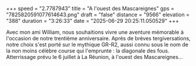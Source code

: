 +++
speed = "2.7787943"
title = "A l'ouest des Mascareignes"
gps = "7825820591077614643.png"
draft = "false"
distance = "9566"
elevation = "388"
duration = "3:26:33"
date = "2025-06-29 20:25:11.050529"
+++

Avec mon ami William, nous souhaitions vivre une aventure mémorable à l'occasion de notre trentième anniversaire. Après de brèves tergiversations, notre choix s'est porté sur le mythique GR-R2, aussi connu sous le nom de la non moins célèbre course qui l'emprunte : la diagonale des fous.
Atterrissage prévu le 6 juillet à La Réunion, à l'ouest des Mascareignes...
